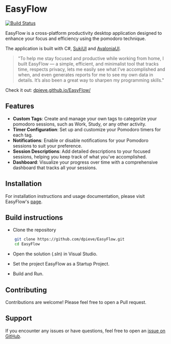 # EasyFlow

[![Build Status](https://github.com/dpieve/EasyFlow/actions/workflows/build.yml/badge.svg)](https://github.com/dpieve/EasyFlow/actions/workflows/build.yml)

EasyFlow is a cross-platform productivity desktop application designed to enhance your focus and efficiency using the pomodoro technique.

The application is built with C#, [SukiUI](https://github.com/kikipoulet/SukiUI) and [AvaloniaUI](https://avaloniaui.net/).

> "To help me stay focused and productive while working from home, I built EasyFlow — a simple, efficient, and minimalist tool that tracks time, respects privacy, lets me easily see what I’ve accomplished and when, and even generates reports for me to see my own data in details. It’s also been a great way to sharpen my programming skills."

Check it out: [dpieve.github.io/EasyFlow/](https://dpieve.github.io/EasyFlow/)

## Features

* **Custom Tags**: Create and manage your own tags to categorize your pomodoro sessions, such as Work, Study, or any other activity.
* **Timer Configuration**: Set up and customize your Pomodoro timers for each tag.
* **Notifications**: Enable or disable notifications for your Pomodoro sessions to suit your preference.
* **Session Descriptions**: Add detailed descriptions to your focused sessions, helping you keep track of what you've accomplished.
* **Dashboard**: Visualize your progress over time with a comprehensive dashboard that tracks all your sessions.

## Installation

For installation instructions and usage documentation, please visit EasyFlow's [page](https://dpieve.github.io/EasyFlow/).

## Build instructions

* Clone the repository
  
```bash
    git clone https://github.com/dpieve/EasyFlow.git
    cd EasyFlow
```
  
* Open the solution (.sln) in Visual Studio.
  
* Set the project EasyFlow as a Startup Project.

* Build and Run.
  
## Contributing

Contributions are welcome! Please feel free to open a Pull request.

## Support

If you encounter any issues or have questions, feel free to open an [issue on GitHub](https://github.com/dpieve/EasyFlow/issues).
